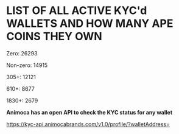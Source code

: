 # LIST OF ALL ACTIVE KYC'd WALLETS AND HOW MANY APE COINS THEY OWN

Zero: 26293

Non-zero: 14915

305+: 12121

610+: 8677

1830+: 2679

**Animoca has an open API to check the KYC status for any wallet**

https://kyc-api.animocabrands.com/v1.0/profile/?walletAddress=